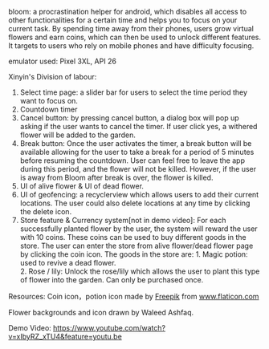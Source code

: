 bloom: 
a procrastination helper for android, which disables all access to other functionalities for a certain time and helps you to focus on your current task.
By spending time away from their phones, users grow virtual flowers and earn coins, which can then be used to unlock different features.
It targets to users who rely on mobile phones and have difficulty focusing.

emulator used: Pixel 3XL, API 26

Xinyin's Division of labour:
  1. Select time page: a slider bar for users to select the time period they want to focus on.
  2. Countdown timer
  3. Cancel button: by pressing cancel button, a dialog box will pop up asking if the user wants to cancel the timer. If user       click yes, a withered flower will be added to the garden.
  4. Break button: Once the user activates the timer, a break button will be available allowing for the user to take a break for a period of 5 minutes before resuming the countdown. User can feel free to leave the app during this period, and the flower will not be killed. However, if the user is away from Bloom after break is over, the flower is killed.
  5. UI of alive flower & UI of dead flower.
  6. UI of geofencing: a recyclerview which allows users to add their current locations. The user could also delete locations at any time by clicking the delete icon.
  7. Store feature & Currency system[not in demo video]: 
  For each successfully planted flower by the user, the system will reward the user with 10 coins. These coins can be used to buy different goods in the store. The user can enter the store from alive flower/dead flower page by clicking the coin icon. The goods in the store are: 
    1. Magic potion: used to revive a dead flower.     
    2. Rose / lily: Unlock the rose/lily which allows the user to plant this type of flower into the garden. Can only be purchased once. 
  

Resources:
Coin icon，potion icon made by <a href="https://www.flaticon.com/authors/freepik" title="Freepik">Freepik</a> from <a href="https://www.flaticon.com/" title="Flaticon"> www.flaticon.com</a>

Flower backgrounds and icon drawn by Waleed Ashfaq.

Demo Video:
https://www.youtube.com/watch?v=xIbyRZ_xTU4&feature=youtu.be
